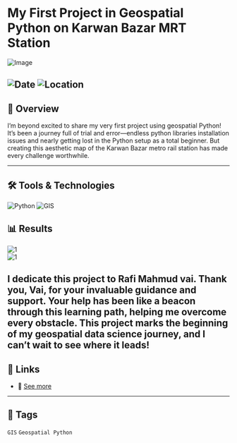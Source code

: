 # My First Project in Geospatial Python on Karwan Bazar MRT Station

![Image](https://framerusercontent.com/images/nIMcqPxOxc3v6jm7xE60DrTyh8.jpg?scale-down-to=2048&width=3600&height=3600)  

![Date](https://img.shields.io/badge/12/05/2024-12/05/2024-blue) 
![Location](https://img.shields.io/badge/Location-Rajshahi-green) 
---

## 📝 Overview

I’m beyond excited to share my very first project using geospatial Python! It’s been a journey full of trial and error—endless python libraries installation issues and nearly getting lost in the Python setup as a total beginner. But creating this aesthetic map of the Karwan Bazar metro rail station has made every challenge worthwhile.

---

## 🛠️ Tools & Technologies
![Python](https://img.shields.io/badge/Python-3.9-blue) 
![GIS](https://img.shields.io/badge/GIS-ArcGIS-green) 

## 📊 Results

![1](https://framerusercontent.com/images/nIMcqPxOxc3v6jm7xE60DrTyh8.jpg?scale-down-to=2048&width=3600&height=3600)  
![1]([https://framerusercontent.com/images/nIMcqPxOxc3v6jm7xE60DrTyh8.jpg?scale-down-to=2048&width=3600&height=3600](https://framerusercontent.com/images/KRuVwXZQkwkID56qrBQhOFnAU.jpg?scale-down-to=1024&width=3600&height=3600))  

I dedicate this project to Rafi Mahmud vai. Thank you, Vai, for your invaluable guidance and support. Your help has been like a beacon through this learning path, helping me overcome every obstacle. This project marks the beginning of my geospatial data science journey, and I can’t wait to see where it leads!
---

## 📎 Links
- 🔗 [See more](https://www.linkedin.com/posts/imtiajiqbalmahfuj_karwan-bazar-metro-rail-station-500m-radius-activity-7261967450567520257-99VY?utm_source=share&utm_medium=member_desktop)  

---

## 🔖 Tags
`GIS` `Geospatial Python`  
